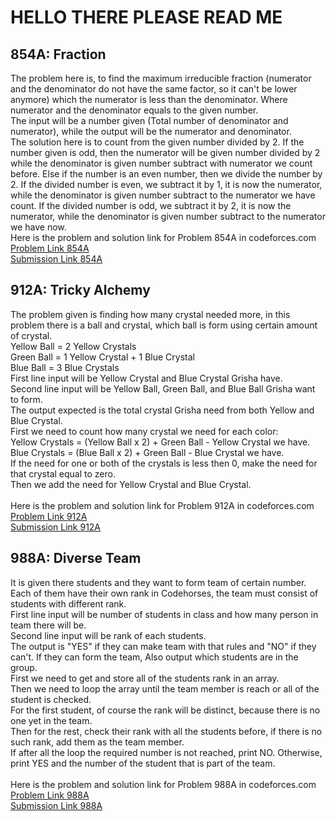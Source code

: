 # HELLO THERE PLEASE READ ME

## 854A: Fraction
The problem here is, to find the maximum irreducible fraction (numerator and the denominator do not have the same factor, so it can't be lower anymore) which the numerator is less than the denominator. Where numerator and the denominator equals to the given number. <br>
The input will be a number given (Total number of denominator and numerator), while the output will be the numerator and denominator. <br>
The solution here is to count from the given number divided by 2. If the number given is odd, then the numerator will be given number divided by 2 while the denominator is given number subtract with numerator we count before. Else if the number is an even number, then we divide the number by 2. If the divided number is even, we subtract it by 1, it is now the numerator, while the denominator is given number subtract to the numerator we have count. If the divided number is odd, we subtract it by 2, it is now the numerator, while the denominator is given number subtract to the numerator we have now. 
<br>
Here is the problem and solution link for Problem 854A in codeforces.com <br>
[Problem Link 854A](http://codeforces.com/contest/854/problem/A) <br>
[Submission Link 854A](http://codeforces.com/contest/854/submission/42296421) <br>

## 912A: Tricky Alchemy
The problem given is finding how many crystal needed more, in this problem there is a ball and crystal, which ball is form using certain amount of crystal. <br>
Yellow Ball = 2 Yellow Crystals <br>
Green Ball = 1 Yellow Crystal + 1 Blue Crystal <br>
Blue Ball = 3 Blue Crystals <br>
First line input will be Yellow Crystal and Blue Crystal Grisha have. <br>
Second line input will be Yellow Ball, Green Ball, and Blue Ball Grisha want to form. <br>
The output expected is the total crystal Grisha need from both Yellow and Blue Crystal. <br>
First we need to count how many crystal we need for each color: <br>
Yellow Crystals = (Yellow Ball x 2) + Green Ball - Yellow Crystal we have. <br>
Blue Crystals   = (Blue Ball x 2) + Green Ball - Blue Crystal we have. <br>
If the need for one or both of the crystals is less then 0, make the need for that crystal equal to zero. <br>
Then we add the need for Yellow Crystal and Blue Crystal. <br>
<br>
Here is the problem and solution link for Problem 912A in codeforces.com <br>
[Problem Link 912A](http://codeforces.com/contest/912/problem/A) <br>
[Submission Link 912A](http://codeforces.com/contest/912/submission/42300682) <br>

## 988A: Diverse Team
It is given there students and they want to form team of certain number. Each of them have their own rank in Codehorses, the team must consist of students with different rank.<br>
First line input will be number of students in class and how many person in team there will be.<br>
Second line input will be rank of each students.<br>
The output is "YES" if they can make team with that rules and "NO" if they can't. If they can form the team, Also output which students are in the group. <br>
First we need to get and store all of the students rank in an array. <br>
Then we need to loop the array until the team member is reach or all of the student is checked. <br>
For the first student, of course the rank will be distinct, because there is no one yet in the team. <br>
Then for the rest, check their rank with all the students before, if there is no such rank, add them as the team member. <br>
If after all the loop the required number is not reached, print NO. Otherwise, print YES and the number of the student that is part of the team. <br>
<br>
Here is the problem and solution link for Problem 988A in codeforces.com <br>
[Problem Link 988A](http://codeforces.com/contest/988/problem/A) <br>
[Submission Link 988A](http://codeforces.com/contest/988/submission/42335085) <br>

